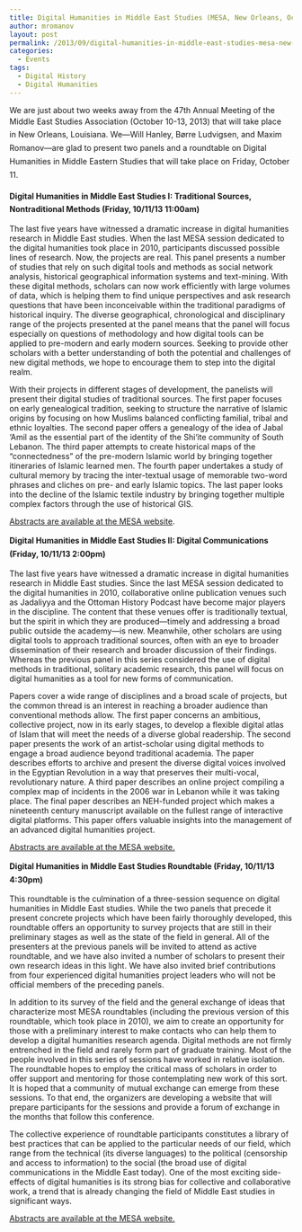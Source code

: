 ```yaml
---
title: Digital Humanities in Middle East Studies (MESA, New Orleans, October 11)
author: mromanov
layout: post
permalink: /2013/09/digital-humanities-in-middle-east-studies-mesa-new-orleans-october-11/
categories:
  - Events
tags:
  - Digital History
  - Digital Humanities
---
```

We are just about two weeks away from the 47th Annual Meeting of the Middle East Studies Association (<span style="line-height: 1.7;">October 10-13, 2013) that will take place in </span><span style="line-height: 1.7;">New Orleans, Louisiana. We—Will Hanley, Børre Ludvigsen, and Maxim Romanov—are glad to present two panels and a roundtable on Digital Humanities in Middle Eastern Studies that will take place on Friday, October 11.</span>

<!--more-->

**<span style="line-height: 1.7;">Digital Humanities in Middle East Studies I: Traditional Sources, Nontraditional Methods (Friday, 10/11/13 11:00am)</span>**

The last five years have witnessed a dramatic increase in digital humanities research in Middle East studies. When the last MESA session dedicated to the digital humanities took place in 2010, participants discussed possible lines of research. Now, the projects are real. This panel presents a number of studies that rely on such digital tools and methods as social network analysis, historical geographical information systems and text-mining. With these digital methods, scholars can now work efficiently with large volumes of data, which is helping them to find unique perspectives and ask research questions that have been inconceivable within the traditional paradigms of historical inquiry. The diverse geographical, chronological and disciplinary range of the projects presented at the panel means that the panel will focus especially on questions of methodology and how digital tools can be applied to pre-modern and early modern sources. Seeking to provide other scholars with a better understanding of both the potential and challenges of new digital methods, we hope to encourage them to step into the digital realm.

With their projects in different stages of development, the panelists will present their digital studies of traditional sources. The first paper focuses on early genealogical tradition, seeking to structure the narrative of Islamic origins by focusing on how Muslims balanced conflicting familial, tribal and ethnic loyalties. The second paper offers a genealogy of the idea of Jabal ‘Amil as the essential part of the identity of the Shi‘ite community of South Lebanon. The third paper attempts to create historical maps of the &#8220;connectedness&#8221; of the pre-modern Islamic world by bringing together itineraries of Islamic learned men. The fourth paper undertakes a study of cultural memory by tracing the inter-textual usage of memorable two-word phrases and cliches on pre- and early Islamic topics. The last paper looks into the decline of the Islamic textile industry by bringing together multiple complex factors through the use of historical GIS.

[Abstracts are available at the MESA website][1].

**<span style="line-height: 1.7;">Digital Humanities in Middle East Studies II: Digital Communications (Friday, 10/11/13 2:00pm)</span>**

The last five years have witnessed a dramatic increase in digital humanities research in Middle East studies. Since the last MESA session dedicated to the digital humanities in 2010, collaborative online publication venues such as Jadaliyya and the Ottoman History Podcast have become major players in the discipline. The content that these venues offer is traditionally textual, but the spirit in which they are produced—timely and addressing a broad public outside the academy—is new. Meanwhile, other scholars are using digital tools to approach traditional sources, often with an eye to broader dissemination of their research and broader discussion of their findings. Whereas the previous panel in this series considered the use of digital methods in traditional, solitary academic research, this panel will focus on digital humanities as a tool for new forms of communication.

Papers cover a wide range of disciplines and a broad scale of projects, but the common thread is an interest in reaching a broader audience than conventional methods allow. The first paper concerns an ambitious, collective project, now in its early stages, to develop a flexible digital atlas of Islam that will meet the needs of a diverse global readership. The second paper presents the work of an artist-scholar using digital methods to engage a broad audience beyond traditional academia. The paper describes efforts to archive and present the diverse digital voices involved in the Egyptian Revolution in a way that preserves their multi-vocal, revolutionary nature. A third paper describes an online project compiling a complex map of incidents in the 2006 war in Lebanon while it was taking place. The final paper describes an NEH-funded project which makes a nineteenth century manuscript available on the fullest range of interactive digital platforms. This paper offers valuable insights into the management of an advanced digital humanities project.

[Abstracts are available at the MESA website.][2]

**<span style="line-height: 1.7;">Digital Humanities in Middle East Studies Roundtable (Friday, 10/11/13 4:30pm)</span>**

This roundtable is the culmination of a three-session sequence on digital humanities in Middle East studies. While the two panels that precede it present concrete projects which have been fairly thoroughly developed, this roundtable offers an opportunity to survey projects that are still in their preliminary stages as well as the state of the field in general. All of the presenters at the previous panels will be invited to attend as active roundtable, and we have also invited a number of scholars to present their own research ideas in this light. We have also invited brief contributions from four experienced digital humanities project leaders who will not be official members of the preceding panels.

In addition to its survey of the field and the general exchange of ideas that characterize most MESA roundtables (including the previous version of this roundtable, which took place in 2010), we aim to create an opportunity for those with a preliminary interest to make contacts who can help them to develop a digital humanities research agenda. Digital methods are not firmly entrenched in the field and rarely form part of graduate training. Most of the people involved in this series of sessions have worked in relative isolation. The roundtable hopes to employ the critical mass of scholars in order to offer support and mentoring for those contemplating new work of this sort. It is hoped that a community of mutual exchange can emerge from these sessions. To that end, the organizers are developing a website that will prepare participants for the sessions and provide a forum of exchange in the months that follow this conference.

The collective experience of roundtable participants constitutes a library of best practices that can be applied to the particular needs of our field, which range from the technical (its diverse languages) to the political (censorship and access to information) to the social (the broad use of digital communications in the Middle East today). One of the most exciting side-effects of digital humanities is its strong bias for collective and collaborative work, a trend that is already changing the field of Middle East studies in significant ways.

[Abstracts are available at the MESA website.][3]

 [1]: https://mymesa.arizona.edu/meeting_program_session.php?sid=774150dd18cd5a9303553aef23092665
 [2]: https://mymesa.arizona.edu/meeting_program_session.php?sid=69dd6538659b50ef74e735d74e29ad6f
 [3]: https://mymesa.arizona.edu/meeting_program_session.php?sid=30de40a42f6fdba4cd8f6e3de224202a
